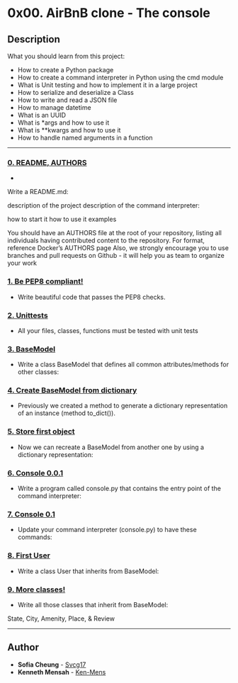# 0x00. AirBnB clone - The console

## Description
What you should learn from this project:

* How to create a Python package
* How to create a command interpreter in Python using the cmd module
* What is Unit testing and how to implement it in a large project
* How to serialize and deserialize a Class
* How to write and read a JSON file
* How to manage datetime
* What is an UUID
* What is *args and how to use it
* What is **kwargs and how to use it
* How to handle named arguments in a function

----------------------

### [0. README, AUTHORS](./README.md)
* 
Write a README.md:


description of the project
description of the command interpreter:


how to start it
how to use it
examples


You should have an AUTHORS file at the root of your repository, listing all individuals having contributed content to the repository. For format, reference Docker’s AUTHORS page
Also, we strongly encourage you to use branches and pull requests on Github - it will help you as team to organize your work



### [1. Be PEP8 compliant!](./tests/)
* Write beautiful code that passes the PEP8 checks.


### [2. Unittests](./models/base_model.py)
* All your files, classes, functions must be tested with unit tests


### [3. BaseModel](./models/base_model.py)
* Write a class BaseModel that defines all common attributes/methods for other classes:


### [4. Create BaseModel from dictionary](./models/engine/file_storage.py)
* Previously we created a method to generate a dictionary representation of an instance (method to_dict()).


### [5. Store first object](./console.py)
* Now we can recreate a BaseModel from another one by using a dictionary representation:


### [6. Console 0.0.1](./console.py)
* Write a program called console.py that contains the entry point of the command interpreter:


### [7. Console 0.1](./models/user.py)
* Update your command interpreter (console.py) to have these commands:


### [8. First User](./models/state.py)
* Write a class User that inherits from BaseModel:


### [9. More classes!](./console.py)
* Write all those classes that inherit from BaseModel:

 State, City, Amenity, Place, & Review

-----------------------

## Author
* **Sofia Cheung** - [Svcg17](https://github.com/Svcg17)
* **Kenneth Mensah** - [Ken-Mens](https://github.com/Ken-Mens)
